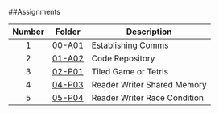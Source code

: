 ##Assignments

| Number | Folder                    | Description           |
| :----: | --------------------------| --------------------- |
|   1    | [00-A01](https://github.com/mabubakkarh/5443-2D-md/tree/main/Assignments/00-A01)                   | Establishing Comms           |
|   2    | [01-A02](https://github.com/mabubakkarh/5443-2D-md/tree/main/Assignments/01-A02)                   | Code Repository|
|   3    | [02-P01](https://github.com/mabubakkarh/5143-OS-Md/tree/main/Assignments/03-P02)                   | Tiled Game or Tetris |
|   4    | [04-P03](https://github.com/mabubakkarh/5143-OS-Md/tree/main/Assignments/04-P03)                   | Reader Writer Shared Memory |
|   5    | [05-P04](https://github.com/mabubakkarh/5143-OS-Md/tree/main/Assignments/05-P04)                   | Reader Writer Race Condition |
